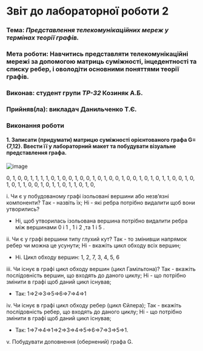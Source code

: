 # Звіт до лабораторної  роботи 2
### Тема: _Представлення телекомунікаційних мереж у термінах теорії графів._
### Мета роботи: Навчитись представляти телекомунікаційні мережі за допомогою матриць суміжності, інцедентності та списку ребер, і оволодіти основними поняттями теорії графів.

### Виконав: студент групи *ТР-32* Козиняк А.Б.
### Прийняв(ла): викладач Данильченко Т.Є.
>
>
### Виконання роботи
#### 1. Записати (придумати) матрицю суміжності орієнтованого графа G={7,12}. Ввести її у лабораторний макет та побудувати візуальне представлення графа.
![image]()

0, 1, 0, 0, 1, 1, 1, 
1, 0, 1, 0, 0, 1, 0, 
0, 1, 0, 1, 0, 0, 1, 
0, 0, 1, 0, 1, 0, 1, 
1, 0, 0, 1, 0, 1, 0, 
1, 1, 0, 0, 1, 0, 1, 
1, 0, 1, 1, 0, 1, 0, 

i. Чи є у побудованому графі ізольовані вершини або незв’язні компоненти? Tак - назвіть їх; Hі - які ребра потрібно видалити щоб вони утворились?
* Ні, щоб утворилась ізольована вершина потрібно видалити ребра між вершинами 0 і 1 ,  1 і 2 ,та 1 і 5  .

ii.  Чи є у графі вершини типу глухий кут? Так - то змінивши напрямок ребер чи можна це усунути; Hі - вкажіть цикл обходу всіх вершин;
* Ні. Цикл обходу вершин: 1, 2, 7, 3, 4, 5, 6

iii.  Чи існує в графі цикл обходу вершин (цикл Гамільтона)? Так - вкажіть послідовність вершин, що входять до даного циклу; Hі - що потрібно змінити в графі щоб даний цикл існував;
* Так: 1⇒2⇒3⇒5⇒6⇒7⇒4⇒1

iv.  Чи існує в графі цикл обходу ребер (цикл Єйлера); Так - вкажіть послідовність ребер, що входять до даного циклу; Hі - що потрібно змінити в графі щоб даний цикл існував;
* Так: 1⇒7⇒4⇒1⇒2⇒3⇒4⇒5⇒6⇒7⇒3⇒5⇒1.

v.  Побудувати доповнення (обернений) графа G.
